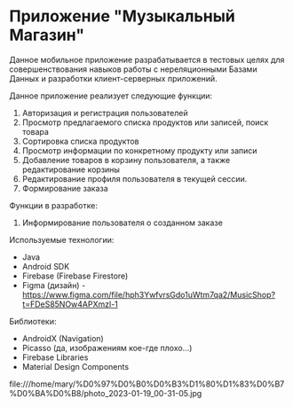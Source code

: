 # Приложение "Музыкальный Магазин"
Данное мобильное приложение разрабатывается в тестовых целях для совершенствования навыков работы с нереляционными Базами Данных и разработки клиент-серверных приложений.


Данное приложение реализует следующие функции:
1. Авторизация и регистрация пользователей
2. Просмотр предлагаемого списка продуктов или записей, поиск товара
3. Сортировка списка продуктов
4. Просмотр информации по конкретному продукту или записи
5. Добавление товаров в корзину пользователя, а также редактирование корзины
6. Редактирование профиля пользователя в текущей сессии.
7. Формирование заказа

Функции в разработке:
1. Информирование пользователя о созданном заказе

Используемые технологии:
- Java
- Android SDK
- Firebase (Firebase Firestore)
- Figma (дизайн) - https://www.figma.com/file/hph3YwfvrsGdo1uWtm7qa2/MusicShop?t=FDeS85NOw4APXmzl-1

Библиотеки:
- AndroidX (Navigation)
- Picasso (да, изображениям кое-где плохо...)
- Firebase Libraries
- Material Design Components


 file:///home/mary/%D0%97%D0%B0%D0%B3%D1%80%D1%83%D0%B7%D0%BA%D0%B8/photo_2023-01-19_00-31-05.jpg
 
